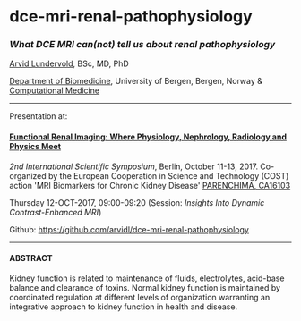 # dce-mri-renal-pathophysiology


### *What DCE MRI can(not) tell us about renal pathophysiology* 


[Arvid Lundervold](http://www.uib.no/en/persons/Arvid.Lundervold), BSc, MD, PhD

[Department of Biomedicine](http://www.uib.no/en/biomedisin), University of Bergen, Bergen, Norway & [Computational Medicine](http://computationalmedicine.no)

---

Presentation at:
#### [Functional Renal Imaging: Where Physiology, Nephrology, Radiology and Physics Meet](https://www.mdc-berlin.de/renal)


*2nd International Scientific Symposium*, Berlin, October 11-13, 2017. Co-organized by the European Cooperation in Science and Technology (COST) action 'MRI Biomarkers for Chronic Kidney Disease' [PARENCHIMA, CA16103](http://www.cost.eu/COST_Actions/ca/CA16103) 

Thursday 12-OCT-2017, 09:00-09:20  (Session: *Insights Into Dynamic Contrast-Enhanced MRI*)

Github: https://github.com/arvidl/dce-mri-renal-pathophysiology

---

#### ABSTRACT

Kidney function is related to maintenance of fluids, electrolytes,
acid-base balance and clearance of toxins. Normal kidney function is
maintained by coordinated regulation at different levels of organization
warranting an integrative approach to kidney function in health and
disease.
